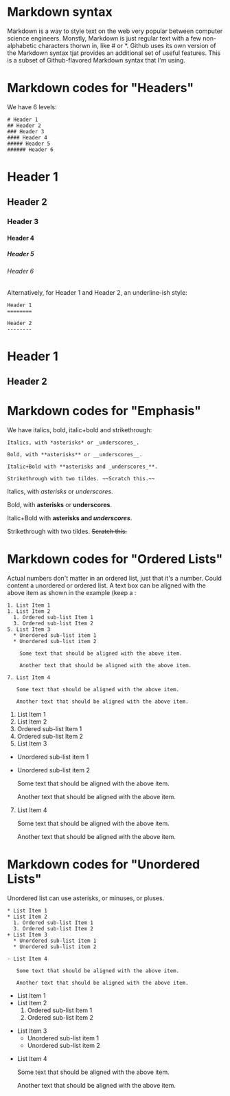 # Markdown syntax

Markdown is a way to style text on the web very popular between computer science engineers. Monstly, Markdown is just regular text with a few non-alphabetic characters thorwn in, like \# or \*. Github uses its own version of the Markdown syntax tjat provides an additional set of useful features. This is a subset of Github-flavored Markdown syntax that I'm using.

# Markdown codes for "Headers"
We have 6 levels:
```
# Header 1
## Header 2
### Header 3
#### Header 4
##### Header 5
###### Header 6
```
# Header 1
## Header 2
### Header 3
#### Header 4
##### Header 5
###### Header 6

Alternatively, for Header 1 and Header 2, an underline-ish style:
```
Header 1
========

Header 2
--------
```

Header 1
========

Header 2
--------


# Markdown codes for "Emphasis"
We have italics, bold, italic+bold and strikethrough:

```
Italics, with *asterisks* or _underscores_.

Bold, with **asterisks** or __underscores__.

Italic+Bold with **asterisks and _underscores_**.

Strikethrough with two tildes. ~~Scratch this.~~
```

Italics, with *asterisks* or _underscores_.

Bold, with **asterisks** or __underscores__.

Italic+Bold with **asterisks and _underscores_**.

Strikethrough with two tildes. ~~Scratch this.~~

# Markdown codes for "Ordered Lists"
Actual numbers don't matter in an ordered list, just that it's a number. Could content a unordered or ordered list. A text box can be aligned with the above item as shown in the example (keep a :
```
1. List Item 1
1. List Item 2
  1. Ordered sub-list Item 1
  3. Ordered sub-list Item 2
5. List Item 3
  * Unordered sub-list item 1
  * Unordered sub-list item 2
  
    Some text that should be aligned with the above item.
   
    Another text that should be aligned with the above item.  
   
7. List Item 4

   Some text that should be aligned with the above item.
   
   Another text that should be aligned with the above item.
```

1. List Item 1
1. List Item 2
  1. Ordered sub-list Item 1
  3. Ordered sub-list Item 2
5. List Item 3
  * Unordered sub-list item 1
  * Unordered sub-list item 2
   
    Some text that should be aligned with the above item.
   
    Another text that should be aligned with the above item.  
    
7. List Item 4
   
   Some text that should be aligned with the above item.
   
   Another text that should be aligned with the above item.
 
# Markdown codes for "Unordered Lists"
Unordered list can use asterisks, or minuses, or pluses.

```
* List Item 1
* List Item 2
  1. Ordered sub-list Item 1
  3. Ordered sub-list Item 2
+ List Item 3
  * Unordered sub-list item 1
  * Unordered sub-list item 2
  
- List Item 4
   
   Some text that should be aligned with the above item.
   
   Another text that should be aligned with the above item.

```

* List Item 1
* List Item 2
  1. Ordered sub-list Item 1
  3. Ordered sub-list Item 2
+ List Item 3
  * Unordered sub-list item 1
  * Unordered sub-list item 2
  
- List Item 4
   
   Some text that should be aligned with the above item.
   
   Another text that should be aligned with the above item.


